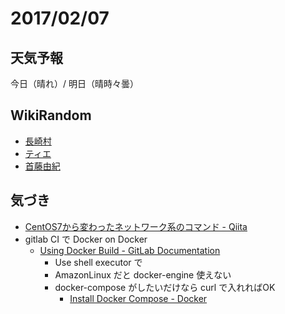 # 2017/02/07

## 天気予報

今日（晴れ）/ 明日（晴時々曇）

## WikiRandom

* [長崎村](https://ja.wikipedia.org/wiki/%E9%95%B7%E5%B4%8E%E6%9D%91)
* [ティエ](https://ja.wikipedia.org/wiki/%E3%83%86%E3%82%A3%E3%82%A8)
* [首藤由紀](https://ja.wikipedia.org/wiki/%E9%A6%96%E8%97%A4%E7%94%B1%E7%B4%80)

## 気づき

* [CentOS7から変わったネットワーク系のコマンド - Qiita](http://qiita.com/haisaihiroki/items/87fe137f00b5c625f607)
* gitlab CI で Docker on Docker
    * [Using Docker Build - GitLab Documentation](https://docs.gitlab.com/ce/ci/docker/using_docker_build.html)
        * Use shell executor で
        * AmazonLinux だと docker-engine 使えない
        * docker-compose がしたいだけなら curl で入れればOK
            * [Install Docker Compose - Docker](https://docs.docker.com/compose/install/)
